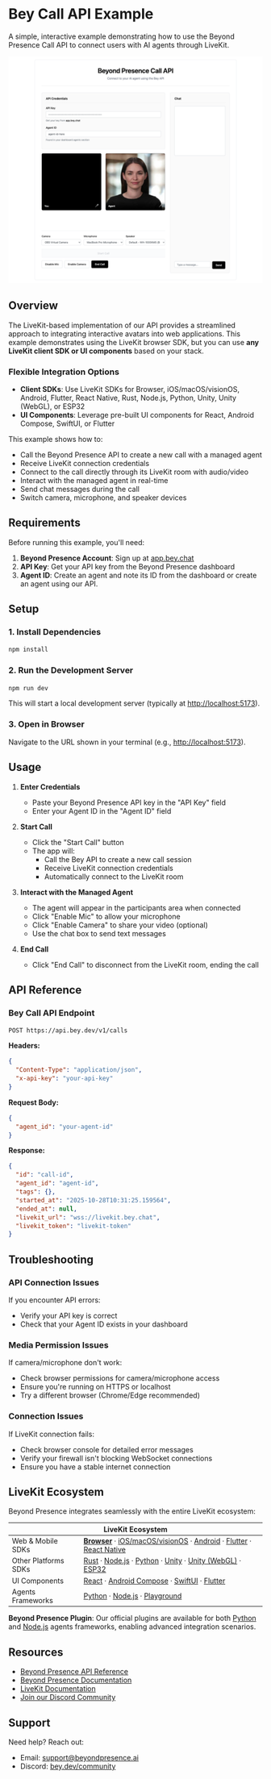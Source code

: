 # Bey Call API Example

A simple, interactive example demonstrating how to use the Beyond Presence Call API to connect users with AI agents through LiveKit.

![Bey Call API Example](demo.png)

## Overview

The LiveKit-based implementation of our API provides a streamlined approach to integrating interactive avatars into web applications. This example demonstrates using the LiveKit browser SDK, but you can use **any LiveKit client SDK or UI components** based on your stack.

### Flexible Integration Options

- **Client SDKs**: Use LiveKit SDKs for Browser, iOS/macOS/visionOS, Android, Flutter, React Native, Rust, Node.js, Python, Unity, Unity (WebGL), or ESP32
- **UI Components**: Leverage pre-built UI components for React, Android Compose, SwiftUI, or Flutter

This example shows how to:
- Call the Beyond Presence API to create a new call with a managed agent
- Receive LiveKit connection credentials
- Connect to the call directly through its LiveKit room with audio/video
- Interact with the managed agent in real-time
- Send chat messages during the call
- Switch camera, microphone, and speaker devices

## Requirements

Before running this example, you'll need:

1. **Beyond Presence Account**: Sign up at [app.bey.chat](https://app.bey.chat)
2. **API Key**: Get your API key from the Beyond Presence dashboard
3. **Agent ID**: Create an agent and note its ID from the dashboard or create an agent using our API.

## Setup

### 1. Install Dependencies

```sh
npm install
```

### 2. Run the Development Server

```sh
npm run dev
```

This will start a local development server (typically at <http://localhost:5173>).

### 3. Open in Browser

Navigate to the URL shown in your terminal (e.g., <http://localhost:5173>).

## Usage

1. **Enter Credentials**
   - Paste your Beyond Presence API key in the "API Key" field
   - Enter your Agent ID in the "Agent ID" field

2. **Start Call**
   - Click the "Start Call" button
   - The app will:
     - Call the Bey API to create a new call session
     - Receive LiveKit connection credentials
     - Automatically connect to the LiveKit room

3. **Interact with the Managed Agent**
   - The agent will appear in the participants area when connected
   - Click "Enable Mic" to allow your microphone
   - Click "Enable Camera" to share your video (optional)
   - Use the chat box to send text messages

4. **End Call**
   - Click "End Call" to disconnect from the LiveKit room, ending the call

## API Reference

### Bey Call API Endpoint

```
POST https://api.bey.dev/v1/calls
```

**Headers:**
```json
{
  "Content-Type": "application/json",
  "x-api-key": "your-api-key"
}
```

**Request Body:**
```json
{
  "agent_id": "your-agent-id"
}
```

**Response:**
```json
{
  "id": "call-id",
  "agent_id": "agent-id",
  "tags": {},
  "started_at": "2025-10-28T10:31:25.159564",
  "ended_at": null,
  "livekit_url": "wss://livekit.bey.chat",
  "livekit_token": "livekit-token"
}
```


## Troubleshooting

### API Connection Issues

If you encounter API errors:
- Verify your API key is correct
- Check that your Agent ID exists in your dashboard


### Media Permission Issues

If camera/microphone don't work:
- Check browser permissions for camera/microphone access
- Ensure you're running on HTTPS or localhost
- Try a different browser (Chrome/Edge recommended)

### Connection Issues

If LiveKit connection fails:
- Check browser console for detailed error messages
- Verify your firewall isn't blocking WebSocket connections
- Ensure you have a stable internet connection

## LiveKit Ecosystem

Beyond Presence integrates seamlessly with the entire LiveKit ecosystem:

<table>
<thead><tr><th colspan="2">LiveKit Ecosystem</th></tr></thead>
<tbody>
<tr><td>Web & Mobile SDKs</td><td><b><a href="https://github.com/livekit/client-sdk-js">Browser</a></b> · <a href="https://github.com/livekit/client-sdk-swift">iOS/macOS/visionOS</a> · <a href="https://github.com/livekit/client-sdk-android">Android</a> · <a href="https://github.com/livekit/client-sdk-flutter">Flutter</a> · <a href="https://github.com/livekit/client-sdk-react-native">React Native</a></td></tr>
<tr><td>Other Platforms SDKs</td><td><a href="https://github.com/livekit/rust-sdks">Rust</a> · <a href="https://github.com/livekit/node-sdks">Node.js</a> · <a href="https://github.com/livekit/python-sdks">Python</a> · <a href="https://github.com/livekit/client-sdk-unity">Unity</a> · <a href="https://github.com/livekit/client-sdk-unity-web">Unity (WebGL)</a> · <a href="https://github.com/livekit/client-sdk-esp32">ESP32</a></td></tr>
<tr><td>UI Components</td><td><a href="https://github.com/livekit/components-js">React</a> · <a href="https://github.com/livekit/components-android">Android Compose</a> · <a href="https://github.com/livekit/components-swift">SwiftUI</a> · <a href="https://github.com/livekit/components-flutter">Flutter</a></td></tr>
<tr><td>Agents Frameworks</td><td><a href="https://github.com/livekit/agents">Python</a> · <a href="https://github.com/livekit/agents-js">Node.js</a> · <a href="https://github.com/livekit/agent-playground">Playground</a></td></tr>
</tbody>
</table>

**Beyond Presence Plugin**: Our official plugins are available for both [Python](https://docs.livekit.io/agents/models/avatar/plugins/bey/) and [Node.js](https://www.npmjs.com/package/@livekit/agents-plugin-bey) agents frameworks, enabling advanced integration scenarios.

## Resources

- [Beyond Presence API Reference](https://docs.bey.dev/api-reference)
- [Beyond Presence Documentation](https://docs.bey.dev)
- [LiveKit Documentation](https://docs.livekit.io)
- [Join our Discord Community](https://bey.dev/community)

## Support

Need help? Reach out:
- Email: <support@beyondpresence.ai>
- Discord: [bey.dev/community](https://bey.dev/community)
